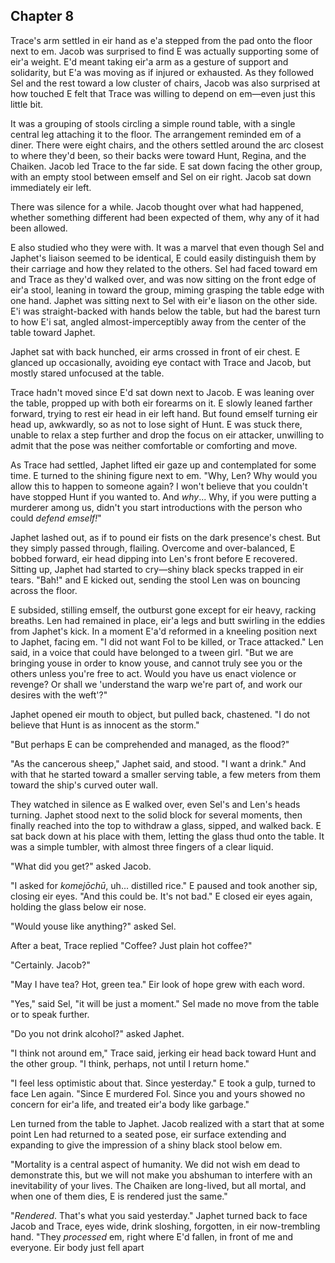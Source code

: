 ---
---


## Chapter 8

Trace's arm settled in eir hand as e'a stepped from the pad onto the
floor next to em.  Jacob was surprised to find E was actually
supporting some of eir'a weight.  E'd meant taking eir'a arm as a
gesture of support and solidarity, but E'a was moving as if injured or
exhausted.  As they followed Sel and the rest toward a low cluster of
chairs, Jacob was also surprised at how touched E felt that Trace was
willing to depend on em&mdash;even just this little bit.

It was a grouping of stools circling a simple round table, with a
single central leg attaching it to the floor.  The arrangement
reminded em of a diner.  There were eight chairs, and the others
settled around the arc closest to where they'd been, so their backs
were toward Hunt, Regina, and the Chaiken.  Jacob led Trace to the far
side.  E sat down facing the other group, with an empty stool between
emself and Sel on eir right.  Jacob sat down immediately eir left.

There was silence for a while.  Jacob thought over what had happened,
whether something different had been expected of them, why any of it
had been allowed.

E also studied who they were with.  It was a marvel that even though
Sel and Japhet's liaison seemed to be identical, E could easily
distinguish them by their carriage and how they related to the others.
Sel had faced toward em and Trace as they'd walked over, and was now
sitting on the front edge of eir'a stool, leaning in toward the group,
miming grasping the table edge with one hand.  Japhet was sitting next
to Sel with eir'e liason on the other side.  E'i was straight-backed
with hands below the table, but had the barest turn to how E'i sat,
angled almost-imperceptibly away from the center of the table toward
Japhet.

Japhet sat with back hunched, eir arms crossed in front of eir chest.
E glanced up occasionally, avoiding eye contact with Trace and Jacob,
but mostly stared unfocused at the table.

Trace hadn't moved since E'd sat down next to Jacob.  E was leaning
over the table, propped up with both eir forearms on it.  E slowly
leaned farther forward, trying to rest eir head in eir left hand.  But
found emself turning eir head up, awkwardly, so as not to lose sight
of Hunt.  E was stuck there, unable to relax a step further and drop
the focus on eir attacker, unwilling to admit that the pose was
neither comfortable or comforting and move.

As Trace had settled, Japhet lifted eir gaze up and contemplated for
some time.  E turned to the shining figure next to em.  "Why, Len?
Why would you allow this to happen to someone again?  I won't believe
that you couldn't have stopped Hunt if you wanted to.  And _why_...
Why, if you were putting a murderer among us, didn't you start
introductions with the person who could _defend emself!_"

Japhet lashed out, as if to pound eir fists on the dark presence's
chest.  But they simply passed through, flailing.  Overcome and
over-balanced, E bobbed forward, eir head dipping into Len's front
before E recovered.  Sitting up, Japhet had started to cry&mdash;shiny
black specks trapped in eir tears.  "Bah!" and E kicked out, sending
the stool Len was on bouncing across the floor.

E subsided, stilling emself, the outburst gone except for eir heavy,
racking breaths.  Len had remained in place, eir'a legs and butt
swirling in the eddies from Japhet's kick.  In a moment E'a'd reformed
in a kneeling position next to Japhet, facing em.  "I did not want Fol
to be killed, or Trace attacked."  Len said, in a voice that could
have belonged to a tween girl.  "But we are bringing youse in order to
know youse, and cannot truly see you or the others unless you're free
to act.  Would you have us enact violence or revenge?  Or shall we
'understand the warp we're part of, and work our desires with the
weft'?"

Japhet opened eir mouth to object, but pulled back, chastened.  "I do
not believe that Hunt is as innocent as the storm."

"But perhaps E can be comprehended and managed, as the flood?"

"As the cancerous sheep," Japhet said, and stood.  "I want a drink."
And with that he started toward a smaller serving table, a few meters
from them toward the ship's curved outer wall.

They watched in silence as E walked over, even Sel's and Len's heads
turning.  Japhet stood next to the solid block for several moments,
then finally reached into the top to withdraw a glass, sipped, and
walked back.  E sat back down at his place with them, letting the
glass thud onto the table.  It was a simple tumbler, with almost three
fingers of a clear liquid.

"What did you get?" asked Jacob.

"I asked for _komejōchū_, uh... distilled rice."  E paused and took
another sip, closing eir eyes.  "And this could be.  It's not bad."  E
closed eir eyes again, holding the glass below eir nose.

"Would youse like anything?" asked Sel.

After a beat, Trace replied "Coffee?  Just plain hot coffee?"

"Certainly.  Jacob?"

"May I have tea?  Hot, green tea."  Eir look of hope grew with each
word.

"Yes," said Sel, "it will be just a moment."  Sel made no move from
the table or to speak further.

"Do you not drink alcohol?" asked Japhet.

"I think not around em," Trace said, jerking eir head back toward Hunt
and the other group.  "I think, perhaps, not until I return home."

"I feel less optimistic about that.  Since yesterday."  E took a gulp,
turned to face Len again.  "Since E murdered Fol.  Since you and yours
showed no concern for eir'a life, and treated eir'a body like
garbage."

Len turned from the table to Japhet.  Jacob realized with a start that
at some point Len had returned to a seated pose, eir surface extending
and expanding to give the impression of a shiny black stool below em.

"Mortality is a central aspect of humanity.  We did not wish em dead
to demonstrate this, but we will not make you abshuman to interfere
with an inevitability of your lives.  The Chaiken are long-lived, but
all mortal, and when one of them dies, E is rendered just the same."

"_Rendered_.  That's what you said yesterday."  Japhet turned back to
face Jacob and Trace, eyes wide, drink sloshing, forgotten, in eir
now-trembling hand.  "They _processed_ em, right where E'd fallen, in
front of me and everyone.  Eir body just fell apart
